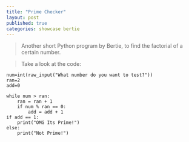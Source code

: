 ```yaml
---
title: "Prime Checker"
layout: post
published: true
categories: showcase bertie
---
```


> Another short Python program by Bertie, to find the factorial of a certain number.

> Take a look at the code:

    num=int(raw_input("What number do you want to test?"))
    ran=2
    add=0
    
    while num > ran:
        ran = ran + 1
        if num % ran == 0:
            add = add + 1
    if add == 1:
        print("OMG Its Prime!")
    else:
        print("Not Prime!")
